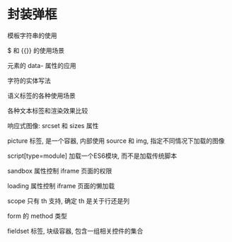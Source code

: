 # 封装弹框
模板字符串的使用 

$ 和 {{}} 的使用场景

元素的 data- 属性的应用 

字符的实体写法

语义标签的各种使用场景

各种文本标签和渲染效果比较

响应式图像: srcset 和 sizes 属性

picture 标签, 是一个容器, 内部使用 source 和 img, 
指定不同情况下加载的图像

script[type=module] 加载一个ES6模块, 而不是加载传统脚本

sandbox 属性控制 iframe 页面的权限

loading 属性控制 iframe 页面的懒加载

scope 只有 th 支持, 确定 th 是关于行还是列

form 的 method 类型

fieldset 标签, 块级容器, 包含一组相关控件的集合

